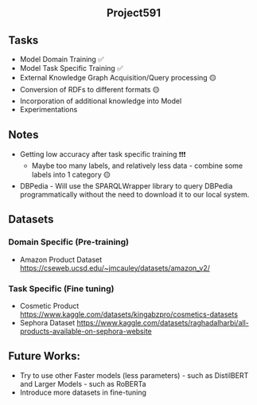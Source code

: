 <h2>
  <p align='center'>
    Project591
  </p>
</h2>

## Tasks
  * Model Domain Training :white_check_mark: 
  * Model Task Specific Training :white_check_mark:
  * External Knowledge Graph Acquisition/Query processing :yellow_circle: 
  * Conversion of RDFs to different formats :yellow_circle: 
  * Incorporation of additional knowledge into Model
  * Experimentations

## Notes
  * Getting low accuracy after task specific training ❗❗❗ 
      * Maybe too many labels, and relatively less data - combine some labels into 1 category :yellow_circle:
  * DBPedia -  Will use the SPARQLWrapper library to query DBPedia programmatically without the need to download it to our local system.
      
## Datasets
### Domain Specific (Pre-training)
  * Amazon Product Dataset
        https://cseweb.ucsd.edu/~jmcauley/datasets/amazon_v2/
### Task Specific (Fine tuning) 
  * Cosmetic Product
        https://www.kaggle.com/datasets/kingabzpro/cosmetics-datasets
  * Sephora Dataset 
        https://www.kaggle.com/datasets/raghadalharbi/all-products-available-on-sephora-website
    
## Future Works:
* Try to use other Faster models (less parameters) - such as DistilBERT and Larger Models - such as RoBERTa
* Introduce more datasets in fine-tuning
